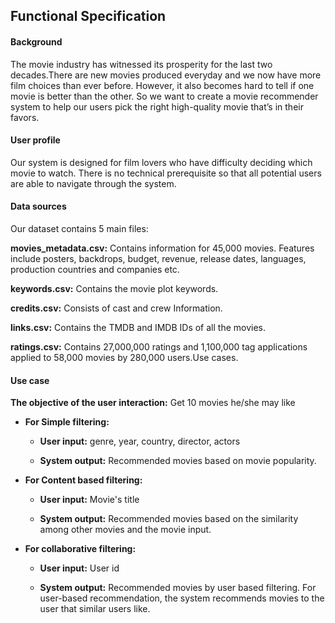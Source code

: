 ## Functional Specification

#### Background

The movie industry has witnessed its prosperity for the last two decades.There are new movies produced everyday and we now have more film choices than ever before. However, it also becomes hard to tell if one movie is better than the other. So we want to create a movie recommender system to help our users pick the right high-quality movie that’s in their favors.

#### User profile

Our system is designed for film lovers who have difficulty deciding which movie to watch. There is no technical prerequisite so that all potential users are able to navigate through the system.

#### Data sources

Our dataset contains 5 main files:

**movies_metadata.csv:** Contains information for 45,000 movies. Features include posters, backdrops, budget, revenue, release dates, languages, production countries and companies etc.

**keywords.csv:** Contains the movie plot keywords.

**credits.csv:** Consists of cast and crew Information.

**links.csv:** Contains the TMDB and IMDB IDs of all the movies.

**ratings.csv:** Contains 27,000,000 ratings and 1,100,000 tag applications applied to 58,000 movies by 280,000 users.Use cases. 

#### Use case

**The objective of the user interaction:** Get 10 movies he/she may like

- **For Simple filtering:**

  - **User input:** genre, year, country, director, actors

  - **System output:** Recommended movies based on movie popularity. 

- **For Content based filtering:**

  - **User input:** Movie's title

  - **System output:** Recommended movies based on the similarity among other movies and the movie input.

- **For collaborative filtering:**

  - **User input:** User id

  - **System output:** Recommended movies by user based filtering. For user-based recommendation, the system recommends movies to the user that similar users like. 



